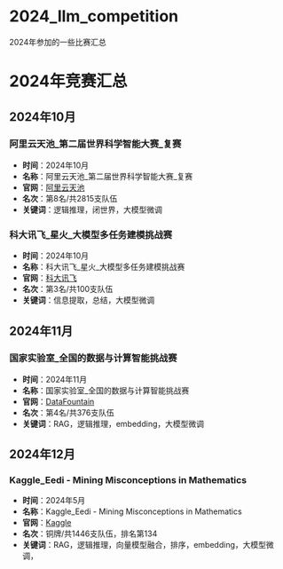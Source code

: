 # 2024_llm_competition
2024年参加的一些比赛汇总
# 2024年竞赛汇总

## 2024年10月
### 阿里云天池_第二届世界科学智能大赛_复赛
- **时间**：2024年10月
- **名称**：阿里云天池_第二届世界科学智能大赛_复赛
- **官网**：[阿里云天池](http://competition.sais.com.cn/competitionDetail/532231/format)
- **名次**：第8名/共2815支队伍
- **关键词**：逻辑推理，闭世界，大模型微调

### 科大讯飞_星火_大模型多任务建模挑战赛
- **时间**：2024年10月
- **名称**：科大讯飞_星火_大模型多任务建模挑战赛
- **官网**：[科大讯飞](https://challenge.xfyun.cn/topic/info?type=multi-task-modeling-challenge&ch=dw_dmx)
- **名次**：第3名/共100支队伍
- **关键词**：信息提取，总结，大模型微调

## 2024年11月
### 国家实验室_全国的数据与计算智能挑战赛
- **时间**：2024年11月
- **名称**：国家实验室_全国的数据与计算智能挑战赛
- **官网**：[DataFountain](https://www.datafountain.cn/competitions/1021/ranking?isRedance=0&sch=2378)
- **名次**：第4名/共376支队伍
- **关键词**：RAG，逻辑推理，embedding，大模型微调

## 2024年12月
### Kaggle_Eedi - Mining Misconceptions in Mathematics
- **时间**：2024年5月
- **名称**：Kaggle_Eedi - Mining Misconceptions in Mathematics
- **官网**：[Kaggle](https://www.kaggle.com/competitions/eedi-mining-misconceptions-in-mathematics/overview)
- **名次**：铜牌/共1446支队伍，排名第134
- **关键词**：RAG，逻辑推理，向量模型融合，排序，embedding，大模型微调，